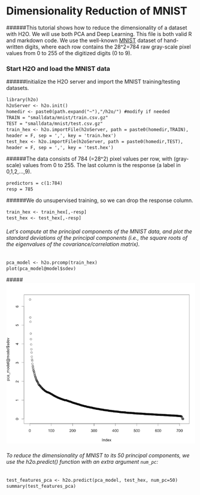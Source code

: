 # Dimensionality Reduction of MNIST

######This tutorial shows how to reduce the dimensionality of a dataset with H2O. We will use both PCA and Deep Learning. This file is both valid R and markdown code. We use the well-known [MNIST](http://yann.lecun.com/exdb/mnist/) dataset of hand-written digits, where each row contains the 28^2=784 raw gray-scale pixel values from 0 to 255 of the digitized digits (0 to 9). 

### Start H2O and load the MNIST data

######Initialize the H2O server and import the MNIST training/testing datasets.

    library(h2o)
    h2oServer <- h2o.init()
    homedir <- paste0(path.expand("~"),"/h2o/") #modify if needed
    TRAIN = "smalldata/mnist/train.csv.gz"
    TEST = "smalldata/mnist/test.csv.gz"
    train_hex <- h2o.importFile(h2oServer, path = paste0(homedir,TRAIN), header = F, sep = ',', key = 'train.hex')
    test_hex <- h2o.importFile(h2oServer, path = paste0(homedir,TEST), header = F, sep = ',', key = 'test.hex')
 
######The data consists of 784 (=28^2) pixel values per row, with (gray-scale) values from 0 to 255. The last column is the response (a label in 0,1,2,...,9).
 
    predictors = c(1:784)
    resp = 785

######We do unsupervised training, so we can drop the response column.

    train_hex <- train_hex[,-resp]
    test_hex <- test_hex[,-resp]

###### Let's compute at the principal components of the MNIST data, and plot the standard deviations of the principal components (i.e., the square roots of the eigenvalues of the covariance/correlation matrix).

    pca_model <- h2o.prcomp(train_hex)
    plot(pca_model@model$sdev)

#####![](images/mnist_pca_sdev.png)
    
###### To reduce the dimensionality of MNIST to its 50 principal components, we use the h2o.predict() function with an extra argument `num_pc`:

    test_features_pca <- h2o.predict(pca_model, test_hex, num_pc=50)
    summary(test_features_pca)
    
